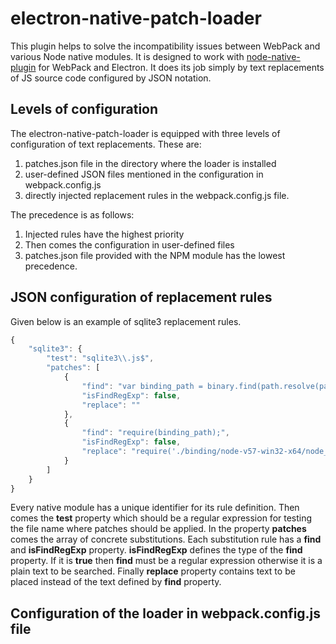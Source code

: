 # electron-native-patch-loader
This plugin helps to solve the incompatibility issues between WebPack and various Node native modules. It is designed to work with [node-native-plugin](https://github.com/evonox/electron-native-plugin) for WebPack and Electron. It does its job simply by text replacements of JS source code configured by JSON notation.
## Levels of configuration
The electron-native-patch-loader is equipped with three levels of configuration of text replacements. These are:
1. patches.json file in the directory where the loader is installed
2. user-defined JSON files mentioned in the configuration in webpack.config.js
3. directly injected replacement rules in the webpack.config.js file.

The precedence is as follows:
1. Injected rules have the highest priority
2. Then comes the configuration in user-defined files
3. patches.json file provided with the NPM module has the lowest precedence.

## JSON configuration of replacement rules
Given below is an example of sqlite3 replacement rules.
```javascript
{
    "sqlite3": {
        "test": "sqlite3\\.js$",
        "patches": [
            {
                "find": "var binding_path = binary.find(path.resolve(path.join(__dirname,'../package.json')));",
                "isFindRegExp": false,
                "replace": ""
            },
            {
                "find": "require(binding_path);",
                "isFindRegExp": false,
                "replace": "require('./binding/node-v57-win32-x64/node_sqlite3.node')"
            }
        ]
    }
}
```
Every native module has a unique identifier for its rule definition. Then comes the **test** property which should be a regular expression for testing the file name where patches should be applied. In the property **patches** comes the array of concrete substitutions. Each substitution rule has a **find** and **isFindRegExp** property. **isFindRegExp** defines the type of the **find** property. If it is **true** then **find** must be a regular expression otherwise it is a plain text to be searched. Finally **replace** property contains text to be placed instead of the text defined by **find** property.

## Configuration of the loader in webpack.config.js file
